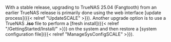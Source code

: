 &NewLine;

With a stable release, upgrading to TrueNAS 25.04 (Fangtooth) from an earlier TrueNAS release is primarily done using the web interface [update process]({{< relref "UpdateSCALE" >}}).
Another upgrade option is to use a TrueNAS **.iso** file to perform a [fresh install]({{< relref "/GettingStarted/Install/" >}}) on the system and then restore a [system configuration file]({{< relref "ManageSysConfigSCALE" >}}).
